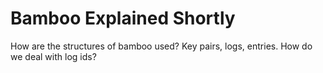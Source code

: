 # Bamboo Explained Shortly

How are the structures of bamboo used? Key pairs, logs, entries.
How do we deal with log ids?